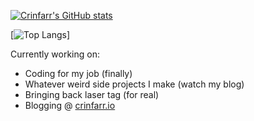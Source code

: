 [![Crinfarr's GitHub stats](https://github-readme-stats.vercel.app/api?username=crinfarr&count_private=true&show_icons=true&theme=dark)](https://github.com/anuraghazra/github-readme-stats)

[![Top Langs](https://api.githubtrends.io/user/svg/Crinfarr/langs?time_range=one_year&include_private=True&loc_metric=changed&theme=dark)]

Currently working on:
* Coding for my job (finally)
* Whatever weird side projects I make (watch my blog)
* Bringing back laser tag (for real)
* Blogging @ [crinfarr.io](https://crinfarr.io)
